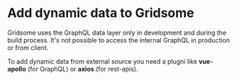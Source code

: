 # Add dynamic data to Gridsome
Gridsome uses the GraphQL data layer only in development and during the build process. It's not possible to access the internal GraphQL in production or from client.

To add dynamic data from external source you need a plugni like **vue-apollo** (for GraphQL) or **axios** (for rest-apis). 